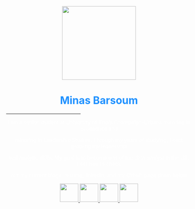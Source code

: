 


 <br>

<br>

 


<center><img id= "im" src="https://user-images.githubusercontent.com/60366288/76258354-62d83200-6221-11ea-9a11-4392be138f7f.png" width="200"></center>

<div class="bio">
  <center><h1 style="color:dodgerblue;">Minas Barsoum</h1></center>
 <HR WIDTH="40%" ALIGN=CENTER >



<center> <p style="color:white;">I am a senior student at University of Ilinois Champaign-Urbana majoring in Economics and</p></center>
<center> <p style="color:white;">minoring in Leadership Studies.  Through my years of studying, I kept growing my leadership</p></center>
<center> <p style="color:white;">and analytic skills.  My goal is to become one of top data analyst in the US. Feel free to check</p></center>
<center> <p style="color:white;">out my current blogs, resume, linkedIn, and my Github page down below</p></center>
 

 

<p align="center"><a href=project.html><img id="im" src=" https://user-images.githubusercontent.com/60366288/76265911-c9664b80-6233-11ea-9ba1-180a1f47c7b6.png" width="50">
 <a href=Minas.Barsoum.Resume.pdf><img id="im" src=" https://user-images.githubusercontent.com/60366288/76266116-74770500-6234-11ea-8664-e750552315fa.jpg" width="50">
<a href=http://www.linkedin.com/in/minasbarsoum><img id="im" src="https://user-images.githubusercontent.com/60366288/76196166-bd3ca880-61b7-11ea-920e-4aaefe322cfe.png" width="50">
<a href=https://github.com/minasbarsoum><img id="im" src="https://user-images.githubusercontent.com/60366288/76257454-b9dd0780-621f-11ea-94ea-2e13ecfecf39.png" width="50"></a>

 




 
<style>
body {
  background-image: url('https://user-images.githubusercontent.com/60366288/76260625-396dd500-6226-11ea-845d-12753d0cccaa.jpg');
  background-repeat: no-repeat;
  background-attachment: fixed; 
  background-size: 100% 100%;
}
</style>

  




   
